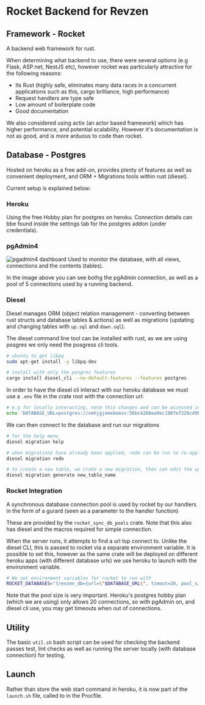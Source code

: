 # Rocket Backend for Revzen

## Framework - Rocket
A backend web framework for rust.

When determining what backend to use, there were several options (e.g Flask, ASP.net, NestJS etc), however rocket was particularly attractive for the following reasons:
- Its Rust (highly safe, eliminates many data races in a concurrent applications such as this, cargo brilliance, high performance)
- Request handlers are type safe
- Low amount of boilerplate code
- Good documentation

We also considered using actix (an actor based framework) which has higher performance, and potential scalability. However it's documentation is not as good, and is more arduous to code than rocket.

## Database - Postgres
Hosted on heroku as a free add-on, provides plenty of features as well as convenient deployment, and ORM + Migrations tools within rust (diesel).

Current setup is explained below:
### Heroku
Using the free Hobby plan for postgres on heroku. Connection details can bbe found inside the settings tab for the postgres addon (under credentials).


### pgAdmin4
![pgadmin4 dashboard](https://i.imgur.com/XbOPwu8.png)
Used to monitor the database, with all views, connections and the contents (tables).

In the image above you can see bothg the pgAdmin connection, as well as a pool of 5 connections used by a running backend.

### Diesel
Diesel manages ORM (object relation management - converting between rust structs and database tables & actions) as well as migrations (updating and changing tables with `up.sql` and `down.sql`).

The diesel command line tool can be installed with rust, as we are using posgres we only need the posgress cli tools.
```bash
# ubuntu to get libpq
sudo apt-get install -y libpq-dev 

# install with only the posgres features
cargo install diesel_cli --no-default-features --features postgres
```

In order to have the diesel cli interact with our heroku database we must use a `.env` file in the crate root with the connection url:
```bash
# e.g for locally interacting, note this changes and can be accessed in the postgres addons settings in 'credentials'
echo 'DATABASE_URL=postgres://xehjgjemxkoevv:56bc4268ea9ec1907ef226cd9bfe46a6490fb87491a3431c5c693fdffd681c2f@ec2-34-231-221-151.compute-1.amazonaws.com:5432/d9j2nr4kjidcog' > .env
```

We can then connect to the database and run our migrations
```bash
# for the help menu
diesel migration help

# when migrations have already been applied, redo can be run to re-apply
diesel migration redo

# to create a new table, we crate a new migration, then can edit the up.sql and down.sql files
diesel migration generate new_table_name
```

### Rocket Integration
A synchronous database connection pool is used by rocket by our handlers in the form of a gurard (seen as a parameter to the handler function)

These are provided by the `rocket_sync_db_pools` crate. Note that this also has diesel and the macros required for simple connection.

When the server runs, it attempts to find a url top connect to. Unlike the diesel CLI, this is passed to rocket via a separate environment variable. It is possible to set this, however as the same crate will be deployed on different heroku apps (with different database urls) we use heroku to launch with the environment variable.
```bash
# We set environment variables for rocket to run with
ROCKET_DATABASES="{revzen_db={url=\"$DATABASE_URL\", timout=20, pool_size=1}}" ROCKET_PORT=$PORT ROCKET_ADDRESS=0.0.0.0 ./target/release/revzen_backend
```
Note that the pool size is very important. Heroku's postgres hobby plan (which we are using) only allows 20 connections, so with pgAdmin on, and diesel cli use, you may get timeouts when out of connections.

## Utility
The basic `util.sh` bash script can be used for checking the backend passes test, lint checks as well as running the server locally (with database connection) for testing.

## Launch
Rather than store the web start command in heroku, it is now part of the `launch.sh` file, called to in the Procfile.

